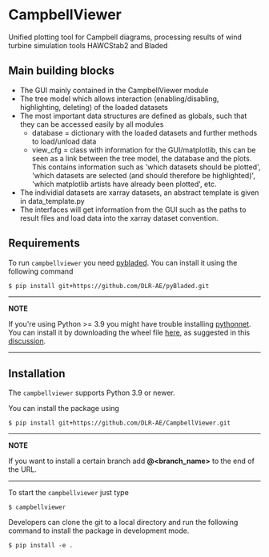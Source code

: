 # CampbellViewer

Unified plotting tool for Campbell diagrams, processing results of wind turbine simulation tools HAWCStab2 and Bladed


## Main building blocks
- The GUI mainly contained in the CampbellViewer module
- The tree model which allows interaction (enabling/disabling, highlighting, deleting) of the loaded datasets
- The most important data structures are defined as globals, such that they can be accessed easily by all modules
  - database = dictionary with the loaded datasets and further methods to load/unload data
  - view_cfg = class with information for the GUI/matplotlib, this can be seen as a link between the tree model, the database and the plots. This contains information such as 'which datasets should be plotted', 'which datasets are selected (and should therefore be highlighted)', 'which matplotlib artists have already been plotted', etc.
- The individial datasets are xarray datasets, an abstract template is given in data_template.py
- The interfaces will get information from the GUI such as the paths to result files and load data into the xarray dataset convention.

## Requirements

To run ``campbellviewer`` you need [pybladed](https://github.com/DLR-AE/pyBladed).
You can install it using the following command

    $ pip install git+https://github.com/DLR-AE/pyBladed.git

---
**NOTE**

If you're using Python >= 3.9 you might have trouble installing [pythonnet](https://pypi.org/project/pythonnet/).
You can install it by downloading the wheel file [here](https://www.lfd.uci.edu/~gohlke/pythonlibs/#pythonnet),
as suggested in this [discussion](https://stackoverflow.com/questions/67418533/how-to-fix-error-during-pythonnet-installation).

---

## Installation

The ``campbellviewer`` supports Python 3.9 or newer.

You can install the package using

    $ pip install git+https://github.com/DLR-AE/CampbellViewer.git

---
**NOTE**

If you want to install a certain branch add **@<branch_name>** to the end of
the URL.

---

To start the ``campbellviewer`` just type

    $ campbellviewer


Developers can clone the git to a local directory and run the following command
to install the package in development mode.

    $ pip install -e .